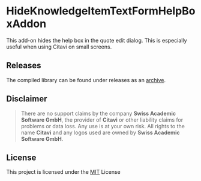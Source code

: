 # HideKnowledgeItemTextFormHelpBoxAddon

This add-on hides the help box in the quote edit dialog. This is especially useful when using Citavi on small screens.

## Releases

The compiled library can be found under releases as an [archive](./../../releases).

## Disclaimer

>There are no support claims by the company **Swiss Academic Software GmbH**, the provider of **Citavi** or other liability claims for problems or data loss. Any use is at your own risk. All rights to the name **Citavi** and any logos used are owned by **Swiss Academic Software GmbH**.

## License

This project is licensed under the [MIT](LICENSE) License
